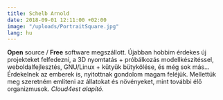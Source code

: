 ```yaml
---
title: Schelb Arnold
date: 2018-09-01 12:11:00 +02:00
image: "/uploads/PortraitSquare.jpg"
lang: hu
---
```


__Open__ source / __Free__ software megszállott. Újabban hobbim érdekes új projekteket felfedezni, a 3D nyomtatás + próbálkozás modellkészítéssel, weboldalfejlesztés, GNU/Linux + kütyük bütykölése, és még sok más... Érdekelnek az emberek is, nyitottnak gondolom magam feléjük. Mellettük meg szeretném említeni az állatokat és növényeket, mint további élő organizmusok. _Cloud4est alapító_.
